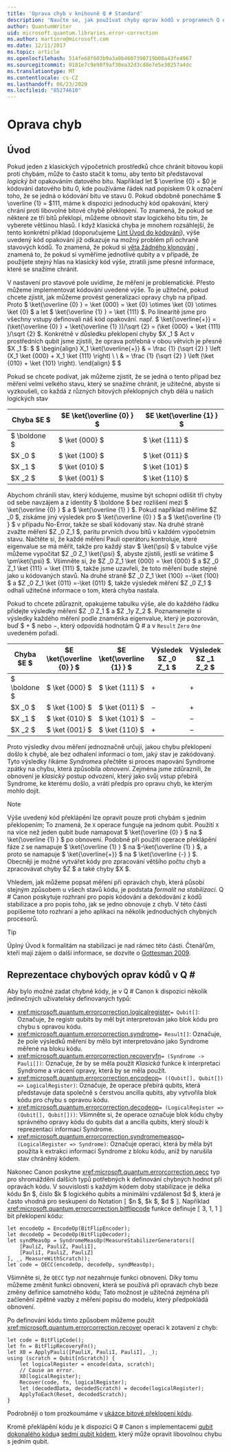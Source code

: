 ```yaml
---
title: 'Oprava chyb v knihovně Q # Standard'
description: 'Naučte se, jak používat chyby oprav kódů v programech Q # při ochraně stavu qubits.'
author: QuantumWriter
uid: microsoft.quantum.libraries.error-correction
ms.author: martinro@microsoft.com
ms.date: 12/11/2017
ms.topic: article
ms.openlocfilehash: 514fe68f603b9a3a0b4607390719b08a43fe4967
ms.sourcegitcommit: 0181e7c9e98f9af30ea32d3cd8e7e5e30257a4dc
ms.translationtype: MT
ms.contentlocale: cs-CZ
ms.lasthandoff: 06/23/2020
ms.locfileid: "85274610"
---
```

# <a name="error-correction"></a>Oprava chyb #

## <a name="introduction"></a>Úvod ##

Pokud jeden z klasických výpočetních prostředků chce chránit bitovou kopii proti chybám, může to často stačit k tomu, aby tento bit představoval *logický bit* opakováním datového bitu.
Například let $ \overline {0} = $0 je kódování datového bitu 0, kde používáme řádek nad popiskem 0 k označení toho, že se jedná o kódování bitu ve stavu 0.
Pokud obdobně ponecháme $ \overline {1} = $111, máme k dispozici jednoduchý kód opakování, který chrání proti libovolné bitové chybě překlopení.
To znamená, že pokud se některé ze tří bitů překlopí, můžeme obnovit stav logického bitu tím, že vyberete většinou hlasů.
I když klasická chyba je mnohem rozsáhlejší, že tento konkrétní příklad (doporučujeme [Lint Úvod do kódování](https://www.springer.com/us/book/9783540641339)), výše uvedený kód opakování již odkazuje na možný problém při ochraně stavových kódů.
To znamená, že pokud si [věta žádného klonování](xref:microsoft.quantum.concepts.pauli#the-no-cloning-theorem) , znamená to, že pokud si vyměříme jednotlivé qubity a v případě, že použijete stejný hlas na klasický kód výše, ztratili jsme přesné informace, které se snažíme chránit.

V nastavení pro stavové pole uvidíme, že měření je problematické. Přesto můžeme implementovat kódování uvedené výše.
To je užitečné, pokud chcete zjistit, jak můžeme provést generalizaci opravy chyb na případ.
Proto $ \ket{\overline {0} } = \ket {000} = \ket {0} \otimes \ket {0} \otimes \ket {0} $ a let $ \ket{\overline {1} } = \ket {111} $.
Po linearitě jsme pro všechny vstupy definovali náš kód opakování. např. $ \ket{\overline{+}} = (\ket{\overline {0} } + \ket{\overline {1} })/\sqrt {2} = (\ket {000} + \ket {111} )/\sqrt {2} $.
Konkrétně v důsledku překlopení chyby $X _1 $ Act v prostředních qubit jsme zjistili, že oprava potřebná v obou větvích je přesně $X _1 $: $ $ \begin{align} X_1 \ket{\overline{+}} & = \frac {1} {\sqrt {2} } \left (X_1 \ket {000} + X_1 \ket {111} \right) \\ \\ & = \frac {1} {\sqrt {2} } \left (\ket {010} + \ket {101} \right).
\end{align} $ $

Pokud se chcete podívat, jak můžeme zjistit, že se jedná o tento případ bez měření velmi velkého stavu, který se snažíme chránit, je užitečné, abyste si vyzkoušeli, co každá z různých bitových překlopných chyb dělá u našich logických stav

| Chyba $E $ | $E \ket{\overline {0} } $ | $E \ket{\overline {1} } $ |
| --- | --- | --- |
| $ \boldone $ | $ \ket {000} $ | $ \ket {111} $ |
| $X _0 $ | $ \ket {100} $ | $ \ket {011} $ |
| $X _1 $ | $ \ket {010} $ | $ \ket {101} $ |
| $X _2 $ | $ \ket {001} $ | $ \ket {110} $ |

Abychom chránili stav, který kódujeme, musíme být schopni odlišit tři chyby od sebe navzájem a z identity $ \boldone $ bez rozlišení mezi $ \ket{\overline {0} } $ a $ \ket{\overline {1} } $.
Pokud například měříme $Z _0 $, získáme jiný výsledek pro $ \ket{\overline {0} } $ a $ \ket{\overline {1} } $ v případu No-Error, takže se sbalí kódovaný stav.
Na druhé straně zvažte měření $Z _0 Z_1 $, paritu prvních dvou bitů v každém výpočetním stavu.
Načtěte si, že každé měření Pauli operátoru kontroluje, které eigenvalue se má měřit, takže pro každý stav $ \ket{\psi} $ v tabulce výše můžeme vypočítat $Z _0 Z_1 \ket{\psi} $, abyste zjistili, jestli se vrátíme $ \pm\ket{\psi} $.
Všimněte si, že $Z _0 Z_1 \ket {000} = \ket {000} $ a $Z _0 Z_1 \ket {111} = \ket {111} $, takže jsme uzavřeli, že toto měření bude stejné jako u kódovaných stavů.
Na druhé straně $Z _0 Z_1 \ket {100} =-\ket {100} $ a $Z _0 Z_1 \ket {011} =-\ket {011} $, takže výsledek měření $Z _0 Z_1 $ odhalí užitečné informace o tom, která chyba nastala.

Pokud to chcete zdůraznit, opakujeme tabulku výše, ale do každého řádku přidejte výsledky měření $Z _0 Z_1 $ a $Z _1y Z_2 $.
Poznamenejte si výsledky každého měření podle znaménka eigenvalue, který je pozorován, buď $ + $ nebo $-$, který odpovídá hodnotám Q # a v `Result` `Zero` `One` uvedeném pořadí.

| Chyba $E $ | $E \ket{\overline {0} } $ | $E \ket{\overline {1} } $ | Výsledek $Z _0 Z_1 $ | Výsledek $Z _1 Z_2 $ |
| --- | --- | --- | --- | --- |
| $ \boldone $ | $ \ket {000} $ | $ \ket {111} $ | $+$ | $+$ |
| $X _0 $ | $ \ket {100} $ | $ \ket {011} $ | $-$ | $+$ |
| $X _1 $ | $ \ket {010} $ | $ \ket {101} $ | $-$ | $-$ |
| $X _2 $ | $ \ket {001} $ | $ \ket {110} $ | $+$ | $-$ |

Proto výsledky dvou měření jednoznačně určují, jakou chybu překlopení došlo k chybě, ale bez odhalení informací o tom, jaký stav je zakódovaný.
Tyto výsledky říkáme *Syndrome*a přečtěte si proces mapování Syndrome zpátky na chybu, která způsobila *obnovení*.
Zejména jsme zdůraznili, že obnovení je *klasický* postup odvození, který jako svůj vstup přebírá Syndrome, ke kterému došlo, a vrátí předpis pro opravu chyb, ke kterým mohlo dojít.

> [!NOTE]
> Výše uvedený kód překlápění lze opravit pouze proti chybám s jedním překlopením; To znamená, že `X` operace funguje na jednom qubit.
> Použití `X` na více než jeden qubit bude namapovat $ \ket{\overline {0} } $ na $ \ket{\overline {1} } $ po obnovení.
> Podobně při použití operace překlápění fáze `Z` se namapuje $ \ket{\overline {1} } $ na $-\ket{\overline {1} } $, a proto se namapuje $ \ket{\overline{+}} $ na $ \ket{\overline {-} } $.
> Obecněji je možné vytvářet kódy pro zpracování většího počtu chyb a zpracovávat chyby $Z $ a také chyby $X $.

Vhledem, jak můžeme popsat měření při opravách chyb, která působí stejným způsobem u všech stavů kódu, je podstata *formalit na stabilizaci*.
Q # Canon poskytuje rozhraní pro popis kódování a dekódování z kódů stabilizace a pro popis toho, jak se jedno obnovuje z chyb.
V této části popíšeme toto rozhraní a jeho aplikaci na několik jednoduchých chybných procesorů.

> [!TIP]
> Úplný Úvod k formalitám na stabilizaci je nad rámec této části.
> Čtenářům, kteří mají zájem o další informace, se dozvíte o [Gottesman 2009](https://arxiv.org/abs/0904.2557).

## <a name="representing-error-correcting-codes-in-q"></a>Reprezentace chybových oprav kódů v Q # ##

Aby bylo možné zadat chybné kódy, je v Q # Canon k dispozici několik jedinečných uživatelsky definovaných typů:

- <xref:microsoft.quantum.errorcorrection.logicalregister>`= Qubit[]`: Označuje, že registr qubits by měl být interpretován jako blok kódu pro chybu s opravou kódu.
- <xref:microsoft.quantum.errorcorrection.syndrome>`= Result[]`: Označuje, že pole výsledků měření by mělo být interpretováno jako Syndrome měřené na bloku kódu.
- <xref:microsoft.quantum.errorcorrection.recoveryfn>`= (Syndrome -> Pauli[])`: Označuje, že by se měla použít *Klasická* funkce k interpretaci Syndrome a vrácení opravy, která by se měla použít.
- <xref:microsoft.quantum.errorcorrection.encodeop>`= ((Qubit[], Qubit[]) => LogicalRegister)`: Označuje, že operace přebírá qubits, která představuje data společně s čerstvou ancilla qubits, aby vytvořila blok kódu pro chybu s opravou kódu.
- <xref:microsoft.quantum.errorcorrection.decodeop>`= (LogicalRegister => (Qubit[], Qubit[]))`: Všimněte si, že operace označuje blok kódu chyby správného opravy kódu do qubits dat a ancilla qubits, který slouží k reprezentaci informací Syndrome.
- <xref:microsoft.quantum.errorcorrection.syndromemeasop>`= (LogicalRegister => Syndrome)`: Označuje operaci, která by měla být použita k extrakci informací Syndrome z bloku kódu, aniž by narušila stav chráněný kódem.

Nakonec Canon poskytne <xref:microsoft.quantum.errorcorrection.qecc> typ pro shromáždění dalších typů potřebných k definování chybných hodnot při opravách kódu. V souvislosti s každým kódem doby stabilizace je délka kódu $n $, číslo $k $ logického qubits a minimální vzdálenost $d $, která je často vhodná pro seskupení do Notation ⟦ $n $, $k $, $d $ ⟧. Například <xref:microsoft.quantum.errorcorrection.bitflipcode> funkce definuje ⟦ 3, 1, 1 ⟧ bit překlopení kódu:

```qsharp
let encodeOp = EncodeOp(BitFlipEncoder);
let decodeOp = DecodeOp(BitFlipDecoder);
let syndMeasOp = SyndromeMeasOp(MeasureStabilizerGenerators([
    [PauliZ, PauliZ, PauliI],
    [PauliI, PauliZ, PauliZ]
], _, MeasureWithScratch));
let code = QECC(encodeOp, decodeOp, syndMeasOp);
```

Všimněte si, že `QECC` typ *not* nezahrnuje funkci obnovení.
Díky tomu můžeme změnit funkci obnovení, která se používá při opravách chyb beze změny definice samotného kódu; Tato možnost je užitečná zejména při začlenění zpětné vazby z měření popisu do modelu, který předpokládá obnovení.

Po definování kódu tímto způsobem můžeme použít <xref:microsoft.quantum.errorcorrection.recover> operaci k zotavení z chyb:

```qsharp
let code = BitFlipCode();
let fn = BitFlipRecoveryFn();
let X0 = ApplyPauli([PauliX, PauliI, PauliI], _);
using (scratch = Qubit[nScratch]) {
    let logicalRegister = encode(data, scratch);
    // Cause an error.
    X0(logicalRegister);
    Recover(code, fn, logicalRegister);
    let (decodedData, decodedScratch) = decode(logicalRegister);
    ApplyToEach(Reset, decodedScratch);
}
```

Podrobněji o tom prozkoumáme v [ukázce bitové překlopení kódu](https://github.com/microsoft/Quantum/tree/master/samples/error-correction/bit-flip-code).

Kromě překlápění kódu je k dispozici Q # Canon s implementacemi [qubit dokonalého kódu](https://arxiv.org/abs/quant-ph/9602019)a [sedmi qubit kódem](https://arxiv.org/abs/quant-ph/9705052), který může opravit libovolnou chybu s jedním qubit.
